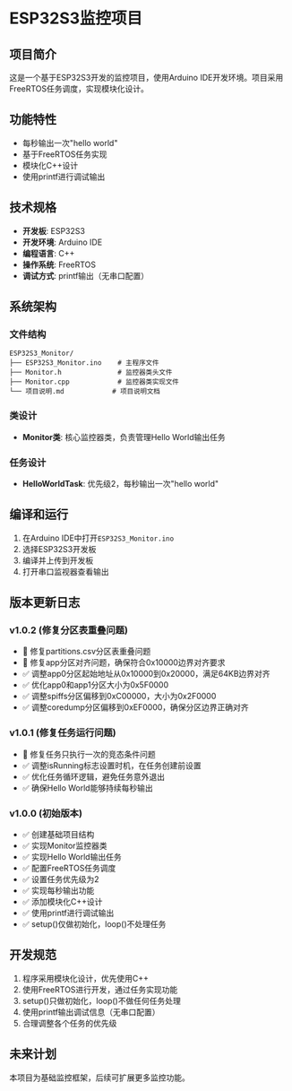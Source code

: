 # ESP32S3监控项目

## 项目简介

这是一个基于ESP32S3开发的监控项目，使用Arduino IDE开发环境。项目采用FreeRTOS任务调度，实现模块化设计。

## 功能特性

- 每秒输出一次"hello world"
- 基于FreeRTOS任务实现
- 模块化C++设计
- 使用printf进行调试输出

## 技术规格

- **开发板**: ESP32S3
- **开发环境**: Arduino IDE
- **编程语言**: C++
- **操作系统**: FreeRTOS
- **调试方式**: printf输出（无串口配置）

## 系统架构

### 文件结构

```
ESP32S3_Monitor/
├── ESP32S3_Monitor.ino    # 主程序文件
├── Monitor.h              # 监控器类头文件
├── Monitor.cpp            # 监控器类实现文件
└── 项目说明.md            # 项目说明文档
```

### 类设计

- **Monitor类**: 核心监控器类，负责管理Hello World输出任务

### 任务设计

- **HelloWorldTask**: 优先级2，每秒输出一次"hello world"

## 编译和运行

1. 在Arduino IDE中打开`ESP32S3_Monitor.ino`
2. 选择ESP32S3开发板
3. 编译并上传到开发板
4. 打开串口监视器查看输出

## 版本更新日志

### v1.0.2 (修复分区表重叠问题)
- 🐛 修复partitions.csv分区表重叠问题
- 🐛 修复app分区对齐问题，确保符合0x10000边界对齐要求
- ✅ 调整app0分区起始地址从0x10000到0x20000，满足64KB边界对齐
- ✅ 优化app0和app1分区大小为0x5F0000
- ✅ 调整spiffs分区偏移到0xC00000，大小为0x2F0000
- ✅ 调整coredump分区偏移到0xEF0000，确保分区边界正确对齐

### v1.0.1 (修复任务运行问题)
- 🐛 修复任务只执行一次的竞态条件问题
- ✅ 调整isRunning标志设置时机，在任务创建前设置
- ✅ 优化任务循环逻辑，避免任务意外退出
- ✅ 确保Hello World能够持续每秒输出

### v1.0.0 (初始版本)
- ✅ 创建基础项目结构
- ✅ 实现Monitor监控器类
- ✅ 实现Hello World输出任务
- ✅ 配置FreeRTOS任务调度
- ✅ 设置任务优先级为2
- ✅ 实现每秒输出功能
- ✅ 添加模块化C++设计
- ✅ 使用printf进行调试输出
- ✅ setup()仅做初始化，loop()不处理任务

## 开发规范

1. 程序采用模块化设计，优先使用C++
2. 使用FreeRTOS进行开发，通过任务实现功能
3. setup()只做初始化，loop()不做任何任务处理
4. 使用printf输出调试信息（无串口配置）
5. 合理调整各个任务的优先级

## 未来计划

本项目为基础监控框架，后续可扩展更多监控功能。 